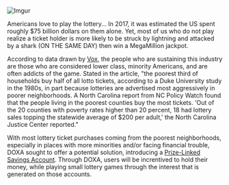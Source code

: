 ![Imgur](https://i.imgur.com/OBwX1EY.png)

Americans love to play the lottery... In 2017, it was estimated the US spent roughly $75 billion dollars on them alone. Yet, most of us who do not play realize a ticket holder is more likely to be struck by lightning and attacked by a shark (ON THE SAME DAY) then win a MegaMillion jackpot. 

According to data drawn by [Vox](https://www.vox.com/identities/2016/1/13/10763268/lottery-poor-prey), the people who are sustaining this industry are those who are considered lower class, minority Americans, and are often addicts of the game. Stated in the article, "the poorest third of households buy half of all lotto tickets, according to a Duke University study in the 1980s, in part because lotteries are advertised most aggressively in poorer neighborhoods. A North Carolina report from NC Policy Watch found that the people living in the poorest counties buy the most tickets. 'Out of the 20 counties with poverty rates higher than 20 percent, 18 had lottery sales topping the statewide average of $200 per adult,' the North Carolina Justice Center reported."

With most lottery ticket purchases coming from the poorest neighborhoods, especially in places with more minorities and/or facing financial trouble, DOXA sought to offer a potential solution, introducing a [Prize-Linked Savings Account](https://en.wikipedia.org/wiki/Prize-linked_savings_account). Through DOXA, users will be increntived to hold their money, while playing small lottery games through the interest that is generated on those accounts. 
